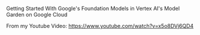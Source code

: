 Getting Started With Google's Foundation Models in Vertex AI's Model Garden on Google Cloud

From my Youtube Video: https://www.youtube.com/watch?v=x5o8DVj6QD4
